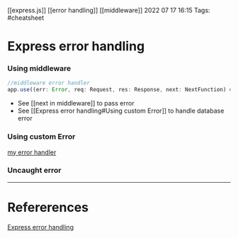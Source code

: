 [[express.js]] [[error handling]] [[middleware]]
2022 07 17 16:15
Tags: #cheatsheet 
# Express error handling
### Using middleware
```javascript 
//middleware error handler
app.use((err: Error, req: Request, res: Response, next: NextFunction) => {});

```

- See [[next in middleware]] to pass error 
- See [[Express error handling#Using custom Error]] to handle database error 
### Using custom Error 
[my error handler](https://github.com/khuongduy354/MEN-radish/blob/master/src/error.ts) 

### Uncaught error 


--- 
# Refererences 
[Express error handling](https://expressjs.com/en/guide/error-handling.html)